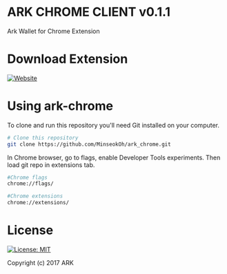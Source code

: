 # ARK CHROME CLIENT v0.1.1

Ark Wallet for Chrome Extension 


# Download Extension
[![Website](https://img.shields.io/badge/downloads-extension-green.svg)](https://chrome.google.com/webstore/detail/ark-chrome-client/gmhmalfacekhlfkifgodljgdmnmemibp?hl=ko&gl=001&authuser=1)

# Using ark-chrome
To clone and run this repository you'll need Git installed on your computer.

```sh
# Clone this repository
git clone https://github.com/MinseokOh/ark_chrome.git
```

In Chrome browser, go to flags, enable Developer Tools experiments. Then load git repo in extensions tab.
```sh
#Chrome flags
chrome://flags/

#Chrome extensions
chrome://extensions/
```

# License
[![License: MIT](https://img.shields.io/badge/License-MIT-yellow.svg)](https://opensource.org/licenses/MIT)

Copyright (c) 2017 ARK
